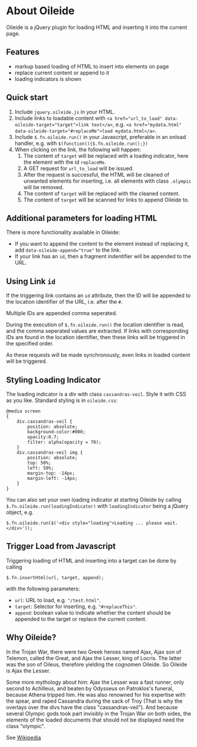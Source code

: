 # About Oileide

Oileide is a jQuery plugin for loading HTML and inserting it into the current page.

## Features

- markup based loading of HTML to insert into elements on page
- replace current content or append to it
- loading indicators is shown

## Quick start

1. Include `jquery.oileide.js` in your HTML.
2. Include links to loadable content with `<a href="url_to_load" data-oileide-target="target">link text</a>`, e.g. `<a href="mydata.html" data-oileide-target="#replaceMe">load mydata.html</a>`. 
3. Include `$.fn.oileide.run()` in your Javascript, preferable in an onload handler, e.g. with `$(function(){$.fn.oileide.run();})`
4. When clicking on the link, the following will happen:
    1. The content of `target` will be replaced with a loading indicator, here the element with the id `replaceMe`.
    2. A GET request for `url_to_load` will be issued.
    3. After the request is successful, the HTML will be cleaned of unwanted elements for inserting, i.e. all elements with class `.olympic` will be removed.
    4. The content of `target` will be replaced with the cleaned content.
    5. The content of `target` will be scanned for links to append Oileide to.

## Additional parameters for loading HTML
There is more functionality available in Oileide:

- If you want to append the content to the element instead of replacing it, add `data-oileide-append="true"` to the link.
- If your link has an `id`, then a fragment indentifier will be appended to the URL.

## Using Link `id`
If the triggering link contains an `id` attribute, then the ID will be appended to the location identifier of the URL, i.e. after the `#`.

Multiple IDs are appended comma seperated.

During the execution of `$.fn.oileide.run()` the location identifier is read, and the comma seperated values are extracted. If links with corresponding IDs are found in the location identifier, then these links will be triggered in the specified order. 

As these requests will be made synchronously, even links in loaded content will be triggered.

## Styling Loading Indicator
The loading indicator is a div with class `cassandras-veil`. Style it with CSS as you like. Standard styling is in `oileide.css`:

    @media screen
    {
	    div.cassandras-veil {
            position: absolute; 
            background-color:#000; 
            opacity:0.7; 
            filter: alpha(opacity = 70);
        }
	    div.cassandras-veil img {
            position: absolute; 
            top: 50%; 
            left: 50%; 
            margin-top: -14px; 
            margin-left: -14px;
        }
    }

You can also set your own loading indicator at starting Oileide by calling `$.fn.oileide.run(loadingIndicator)` with `loadingIndicator` being a jQuery object, e.g. 

    $.fn.oileide.run($('<div style="loading">Loading ... please wait.</div>'));

## Trigger Load from Javascript
Triggering loading of HTML and inserting into a target can be done by calling

    $.fn.insertHtml(url, target, append);

with the following parameters:

- `url`: URL to load, e.g. `"/test.html"`.
- `target`: Selector for inserting, e.g. `"#replaceThis"`.
- `append`: boolean value to indicate whether the content should be appended to the target or replace the current content.

## Why Oileide?

In the Trojan War, there were two Greek heroes named Ajax, Ajax son of
Telemon, called the Great, and Ajax the Lesser, king of Locris. The
latter was the son of Oileus, therefore yielding the cognomen Oileide.
So Oileide is Ajax the Lesser. 

Some more mythology about him: Ajax the Lesser was a fast runner, only 
second to Achilleus, and beaten by Odysseus on Patroklos's funeral, because
Athena tripped him. He was also renowned for his expertise with the spear, 
and raped Cassandra during the sack of Troy (That is why the overlays over 
the divs have the class "cassandras-veil"). And because several Olympic gods
took part invisibly in the Trojan War on both sides, the elements of the
loaded documents that should not be displayed need the class "olympic".

See [Wikipedia](http://en.wikipedia.org/wiki/Ajax_the_lesser)
